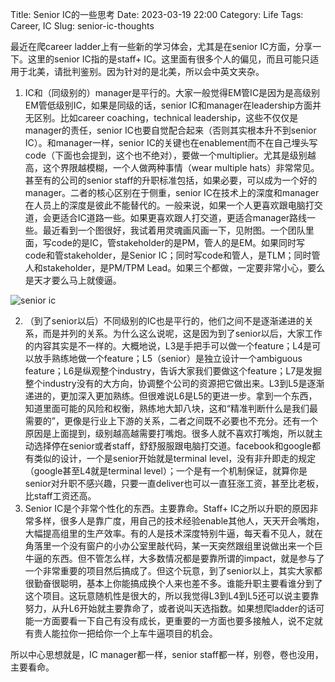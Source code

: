 Title: Senior IC的一些思考
Date: 2023-03-19 22:00
Category: Life
Tags: Career, IC
Slug: senior-ic-thoughts

最近在爬career ladder上有一些新的学习体会，尤其是在senior IC方面，分享一下。这里的senior IC指的是staff+ IC。这里面有很多个人的偏见，而且可能只适用于北美，请批判鉴别。因为针对的是北美，所以会中英文夹杂。

1. IC和（同级别的）manager是平行的。大家一般觉得EM管IC是因为是高级别EM管低级别IC，如果是同级的话，senior IC和manager在leadership方面并无区别。比如career coaching，technical leadership，这些不仅仅是manager的责任，senior IC也要自觉配合起来（否则其实根本升不到senior IC）。和manager一样，senior IC的关键也在enablement而不在自己埋头写code（下面也会提到，这个也不绝对），要做一个multiplier。尤其是级别越高，这个界限越模糊，一个人做两种事情（wear multiple hats）非常常见。甚至有的公司的senior staff的升职标准包括，如果必要，可以成为一个好的manager。二者的核心区别在于侧重，senior IC在技术上的深度和manager在人员上的深度是彼此不能替代的。一般来说，如果一个人更喜欢跟电脑打交道，会更适合IC道路一些。如果更喜欢跟人打交道，更适合manager路线一些。最近看到一个图很好，我试着用灵魂画风画一下，见附图。一个团队里面，写code的是IC，管stakeholder的是PM，管人的是EM。如果同时写code和管stakeholder，是Senior IC；同时写code和管人，是TLM；同时管人和stakeholder，是PM/TPM Lead。如果三个都做，一定要非常小心，要么是天才要么马上就傻逼。

![senior ic](/images/senior-ic.png)

2. （到了senior以后）不同级别的IC也是平行的，他们之间不是逐渐递进的关系，而是并列的关系。为什么这么说呢，这是因为到了senior以后，大家工作的内容其实是不一样的。大概地说，L3是手把手可以做一个feature；L4是可以放手熟练地做一个feature；L5（senior）是独立设计一个ambiguous feature；L6是纵观整个industry，告诉大家我们要做这个feature；L7是发掘整个industry没有的大方向，协调整个公司的资源把它做出来。L3到L5是逐渐递进的，更加深入更加熟练。但很难说L6是L5的更进一步。拿到一个东西，知道里面可能的风险和权衡，熟练地大卸八块，这和“精准判断什么是我们最需要的”，更像是行业上下游的关系，二者之间既不必要也不充分。还有一个原因是上面提到，级别越高越需要打嘴炮。很多人就不喜欢打嘴炮，所以就主动选择停在senior或者staff，舒舒服服跟电脑打交道。facebook和google都有类似的设计，一个是senior开始就是terminal level，没有非升即走的规定（google甚至L4就是terminal level）；一个是有一个机制保证，就算你是senior对升职不感兴趣，只要一直deliver也可以一直狂涨工资，甚至比老板，比staff工资还高。
3. Senior IC是个非常个性化的东西。主要靠命。Staff+ IC之所以升职的原因非常多样，很多人是靠广度，用自己的技术经验enable其他人，天天开会嘴炮，大幅提高组里的生产效率。有的人是技术深度特别牛逼，每天看不见人，就在角落里一个没有窗户的小办公室里敲代码，某一天突然跟组里说做出来一个巨牛逼的东西。但不管怎么样，大多数情况都是要靠所谓的impact，就是参与了一个非常重要的项目然后搞成了。但这个玩意，到了senior以上，其实大家都很勤奋很聪明，基本上你能搞成换个人来也差不多。谁能升职主要看谁分到了这个项目。这玩意随机性是很大的，所以我觉得L3到L4到L5还可以说主要靠努力，从升L6开始就主要靠命了，或者说叫天选指数。如果想爬ladder的话可能一方面要看一下自己有没有成长，更重要的一方面也要多接触人，说不定就有贵人能拉你一把给你一个上车牛逼项目的机会。

所以中心思想就是，IC manager都一样，senior staff都一样，别卷，卷也没用，主要看命。
